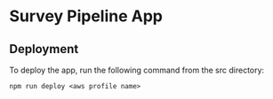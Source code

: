 # Survey Pipeline App

## Deployment

To deploy the app, run the following command from the src directory:

`npm run deploy <aws profile name>`
